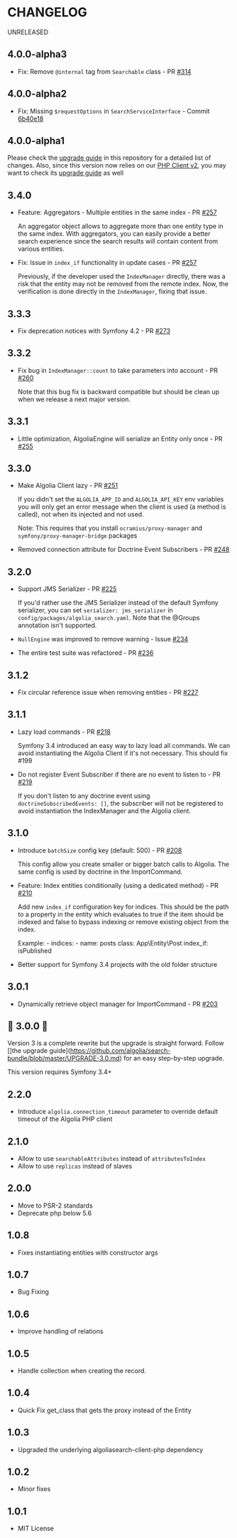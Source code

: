 CHANGELOG
=========

UNRELEASED

4.0.0-alpha3
--------------

* Fix: Remove `@internal` tag from `Searchable` class - PR [#314](https://github.com/algolia/search-bundle/pull/314)

4.0.0-alpha2
--------------

* Fix: Missing `$requestOptions` in `SearchServiceInterface` - Commit [6b40e18](https://github.com/algolia/search-bundle/commit/6b40e181b6de65a9825d64a9d5b607bfcdbb9afc)

4.0.0-alpha1
--------------

Please check the [upgrade guide](https://github.com/algolia/search-bundle/blob/master/UPGRADE-4.0.md) in this repository for a detailed list of changes.
Also, since this version now relies on our [PHP Client v2](https://www.algolia.com/doc/api-client/getting-started/install/php/), you may want to check its [upgrade guide](https://www.algolia.com/doc/api-client/getting-started/upgrade-guides/php/) as well


3.4.0
----------

* Feature: Aggregators - Multiple entities in the same index - PR [#257](https://github.com/algolia/search-bundle/pull/257)

    An aggregator object allows to aggregate more than
    one entity type in the same index. With aggregators,
    you can easily provide a better search experience
    since the search results will contain content from
    various entities.

* Fix: Issue in `index_if` functionality in update cases - PR [#257](https://github.com/algolia/search-bundle/pull/257)

    Previously, if the developer used the `IndexManager` directly,
    there was a risk that the entity may not be removed from the remote
    index. Now, the verification is done directly in the `IndexManager`,
    fixing that issue.


3.3.3
----------

 * Fix deprecation notices with Symfony 4.2 - PR [#273](https://github.com/algolia/search-bundle/pull/273)

3.3.2
----------

 * Fix bug in `IndexManager::count` to take parameters into account - PR [#260](https://github.com/algolia/search-bundle/pull/260)

    Note that this bug fix is backward compatible but should be clean up
    when we release a next major version.

3.3.1
----------

* Little optimization, AlgoliaEngine will serialize an Entity only once - PR [#255](https://github.com/algolia/search-bundle/pull/255)


3.3.0
----------

* Make Algolia Client lazy - PR [#251](https://github.com/algolia/search-bundle/pull/251)

    If you didn't set the `ALGOLIA_APP_ID` and `ALGOLIA_API_KEY` env variables
    you will only get an error message when the client is used (a method is called),
    not when its injected and not used.

    Note: This requires that you install `ocramius/proxy-manager` and
    `symfony/proxy-manager-bridge` packages


* Removed connection attribute for Doctrine Event Subscribers - PR [#248](https://github.com/algolia/search-bundle/pull/248)

3.2.0
----------

* Support JMS Serializer - PR [#225](https://github.com/algolia/search-bundle/pull/225)

    If you'd rather use the JMS Serializer instead of the default Symfony serializer,
    you can set `serializer: jms_serializer` in `config/packages/algolia_search.yaml`.
    Note that the @Groups annotation isn't supported.

* `NullEngine` was improved to remove warning - Issue [#234](https://github.com/algolia/search-bundle/issues/234)

* The entire test suite was refactored - PR [#236](https://github.com/algolia/search-bundle/pull/236)

3.1.2
-----

* Fix circular reference issue when removing entities - PR [#227](https://github.com/algolia/search-bundle/pull/227)

3.1.1
-----

* Lazy load commands - PR [#218](https://github.com/algolia/search-bundle/pull/218)

    Symfony 3.4 introduced an easy way to lazy load all commands. We can avoid instantiating
    the Algolia Client if it's not necessary.
    This should fix #199

* Do not register Event Subscriber if there are no event to listen to - PR [#219](https://github.com/algolia/search-bundle/pull/219)

    If you don't listen to any doctrine event using `doctrineSubscribedEvents: []`,
    the subscriber will not be registered to avoid instantiation the IndexManager and
    the Algolia client.

3.1.0
-----

* Introduce `batchSize` config key (default: 500) - PR [#208](https://github.com/algolia/search-bundle/pull/208)

    This config allow you create smaller or bigger batch calls to Algolia. The same config is used by doctrine in the ImportCommand.

* Feature: Index entities conditionally (using a dedicated method) - PR [#210](https://github.com/algolia/search-bundle/pull/210)

    Add new `index_if` configuration key for indices.
    This should be the path to a property in the entity which
    evaluates to true if the item should be indexed and false to
    bypass indexing or remove existing object from the index.

    Example:
        - indices:
            - name: posts
              class: App\Entity\Post
              index_if: isPublished

* Better support for Symfony 3.4 projects with the old folder structure

3.0.1
-----

* Dynamically retrieve object manager for ImportCommand - PR [#203](https://github.com/algolia/search-bundle/pull/203)

🎉 3.0.0 🎉
----------

Version 3 is a complete rewrite but the upgrade is straight forward.
Follow []the upgrade guide](https://github.com/algolia/search-bundle/blob/master/UPGRADE-3.0.md) for an easy step-by-step upgrade.

This version requires Symfony 3.4+

2.2.0
-----

- Introduce `algolia.connection_timeout` parameter to override default timeout of the Algolia PHP client

2.1.0
-----

- Allow to use `searchableAttributes` instead of `attributesToIndex`
- Allow to use `replicas` instead of slaves

2.0.0
-----

- Move to PSR-2 standards
- Deprecate php below 5.6

1.0.8
-----

- Fixes instantiating entities with constructor args

1.0.7
-----

- Bug Fixing

1.0.6
-----

- Improve handling of relations

1.0.5
-----

- Handle collection when creating the record.

1.0.4
-----

- Quick Fix get_class that gets the proxy instead of the Entity

1.0.3
-----

- Upgraded the underlying algoliasearch-client-php dependency

1.0.2
-----

- Minor fixes

1.0.1
-----

- MIT License
